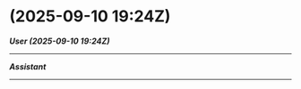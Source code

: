 <!-- Generated by SpecStory -->

#  (2025-09-10 19:24Z)

_**User (2025-09-10 19:24Z)**_



---

_**Assistant**_



---

